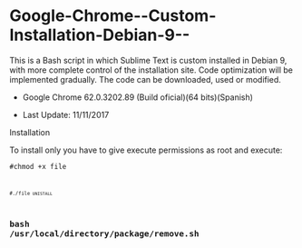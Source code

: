 # Google-Chrome--Custom-Installation-Debian-9--
This is a Bash script in which Sublime Text is custom installed in Debian 9, with more complete control of the installation site. Code optimization will be implemented gradually. The code can be downloaded, used or modified.

- Google Chrome 62.0.3202.89 (Build oficial)(64 bits)(Spanish)

- Last Update: 11/11/2017

Installation

To install only you have to give execute permissions as root and execute:

<code>#chmod +x file<code>

<code>#./file<code>
UNISTALL
# bash /usr/local/directory/package/remove.sh
